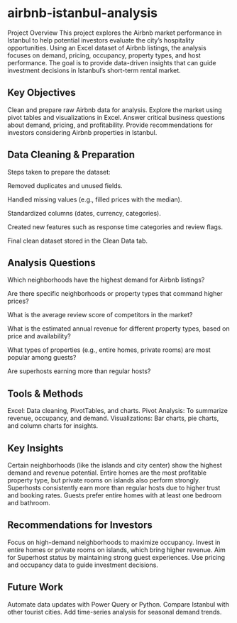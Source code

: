# airbnb-istanbul-analysis
Project Overview
This project explores the Airbnb market performance in Istanbul to help potential investors evaluate the city’s hospitality opportunities. Using an Excel dataset of Airbnb listings, the analysis focuses on demand, pricing, occupancy, property types, and host performance.
The goal is to provide data-driven insights that can guide investment decisions in Istanbul’s short-term rental market.

## Key Objectives
Clean and prepare raw Airbnb data for analysis.
Explore the market using pivot tables and visualizations in Excel.
Answer critical business questions about demand, pricing, and profitability.
Provide recommendations for investors considering Airbnb properties in Istanbul.

## Data Cleaning & Preparation

Steps taken to prepare the dataset:

Removed duplicates and unused fields.

Handled missing values (e.g., filled prices with the median).

Standardized columns (dates, currency, categories).

Created new features such as response time categories and review flags.

Final clean dataset stored in the Clean Data tab.

## Analysis Questions

Which neighborhoods have the highest demand for Airbnb listings?

Are there specific neighborhoods or property types that command higher prices?

What is the average review score of competitors in the market?

What is the estimated annual revenue for different property types, based on price and availability?

What types of properties (e.g., entire homes, private rooms) are most popular among guests?

Are superhosts earning more than regular hosts?

## Tools & Methods
Excel: Data cleaning, PivotTables, and charts.
Pivot Analysis: To summarize revenue, occupancy, and demand.
Visualizations: Bar charts, pie charts, and column charts for insights.

## Key Insights
Certain neighborhoods (like the islands and city center) show the highest demand and revenue potential.
Entire homes are the most profitable property type, but private rooms on islands also perform strongly.
Superhosts consistently earn more than regular hosts due to higher trust and booking rates.
Guests prefer entire homes with at least one bedroom and bathroom.

## Recommendations for Investors
Focus on high-demand neighborhoods to maximize occupancy.
Invest in entire homes or private rooms on islands, which bring higher revenue.
Aim for Superhost status by maintaining strong guest experiences.
Use pricing and occupancy data to guide investment decisions.

## Future Work
Automate data updates with Power Query or Python.
Compare Istanbul with other tourist cities.
Add time-series analysis for seasonal demand trends.
